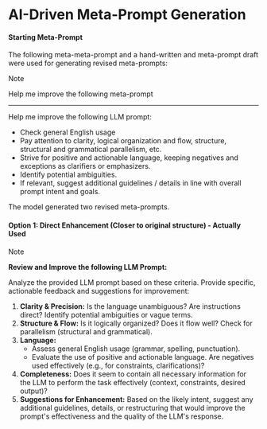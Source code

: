 # AI-Driven Meta-Prompt Generation

#### Starting Meta-Prompt

The following meta-meta-prompt and a hand-written and meta-prompt draft were used for generating revised meta-prompts:

>[!Note]
>
>Help me improve the following meta-prompt
>
>---
>
>Help me improve the following LLM prompt:
>- Check general English usage
>- Pay attention to clarity, logical organization and flow, structure, structural and grammatical parallelism, etc.
>- Strive for positive and actionable language, keeping negatives and exceptions as clarifiers or emphasizers.
>- Identify potential ambiguities.
>- If relevant, suggest additional guidelines / details in line with overall prompt intent and goals.

The model generated two revised meta-prompts.

#### Option 1: Direct Enhancement (Closer to original structure) - Actually Used

>[!Note]
>
> **Review and Improve the following LLM Prompt:**  
>
>Analyze the provided LLM prompt based on these criteria. Provide specific, actionable feedback and suggestions for improvement:  
>1. **Clarity & Precision:** Is the language unambiguous? Are instructions direct? Identify potential ambiguities or vague terms.  
>2. **Structure & Flow:** Is it logically organized? Does it flow well? Check for parallelism (structural and grammatical).  
>3. **Language:**  
>    * Assess general English usage (grammar, spelling, punctuation).  
>    * Evaluate the use of positive and actionable language. Are negatives used effectively (e.g., for constraints, clarifications)?  
>1. **Completeness:** Does it seem to contain all necessary information for the LLM to perform the task effectively (context, constraints, desired output)?  
>2. **Suggestions for Enhancement:** Based on the likely intent, suggest any additional guidelines, details, or restructuring that would improve the prompt's effectiveness and the quality of the LLM's response.


